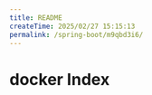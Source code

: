 ```yaml
---
title: README
createTime: 2025/02/27 15:15:13
permalink: /spring-boot/m9qbd3i6/
---
```

# docker Index
